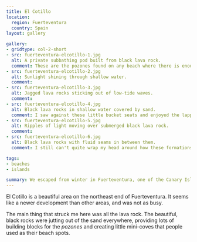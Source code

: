 ```yaml
---
title: El Cotillo
location:
  region: Fuerteventura
  country: Spain
layout: gallery

gallery:
- gridtype: col-2-short
- src: fuerteventura-elcotillo-1.jpg
  alt: A private subbathing pod built from black lava rock.
  comment: These are the pozones found on any beach where there is enough rock to form them. People make them by hand.
- src: fuerteventura-elcotillo-2.jpg
  alt: Sunlight shining through shallow water.
  comment: 
- src: fuerteventura-elcotillo-3.jpg
  alt: Jagged lava rocks sticking out of low-tide waves.
  comment: 
- src: fuerteventura-elcotillo-4.jpg
  alt: Black lava rocks in shallow water covered by sand.
  comment: I saw against these little bucket seats and enjoyed the lapping of the waves.
- src: fuerteventura-elcotillo-5.jpg
  alt: Ripples of light moving over submerged black lava rock.
  comment: 
- src: fuerteventura-elcotillo-6.jpg
  alt: Black lava rocks with fluid seams in between them.
  comment: I still can't quite wrap my head around how these formations happened.

tags:
- beaches
- islands

summary: We escaped from winter in Fuerteventura, one of the Canary Islands.
---
```


El Cotillo is a beautiful area on the northeast end of Fuerteventura. It seems like a newer development than other areas, and was not as busy.

The main thing that struck me here was all the lava rock. The beautiful, black rocks were jutting out of the sand everywhere, providing lots of building blocks for the <em lang="es">pozones</em> and creating little mini-coves that people used as their beach spots.
